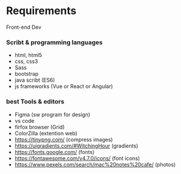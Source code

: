 # Requirements
Front-end Dev 

### Scribt & programming languages 
- html, html5
- css, css3
- Sass 
- bootstrap
- java scribt (ES6)
- js frameworks (Vue or React or Angular)

### best Tools & editors
- Figma (sw program for design)
- vs code
- firfox browser (Grid)
- ColorZilla (extention web)
- https://tinypng.com/ (compress images)
- https://uigradients.com/#WitchingHour (gradients)
- https://fonts.google.com/ (fonts)
- https://fontawesome.com/v4.7.0/icons/ (font icons)
- https://www.pexels.com/search/mac%20notes%20cafe/ (photos)
